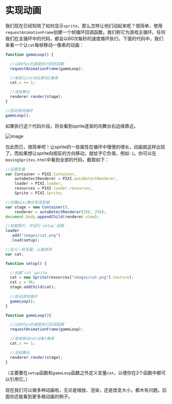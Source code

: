 # 实现动画

我们现在已经知晓了如何显示`sprite`，那么怎样让他们动起来呢？很简单，使用`requestAnimationFrame`创建一个帧循环回调函数。我们称它为游戏主循环。任何我们在主循环中的代码，都会以60次每秒的速度循环执行。下面的代码中，我们来看一个让`cat`每帧移动一像素的动画：

```js
function gameLoop() {

  //以60fps的速度执行回到函数
  requestAnimationFrame(gameLoop);

  //每帧让cat向右移动1像素
  cat.x += 1;

  //渲染舞台
  renderer.render(stage);
}

//启动游戏循环
gameLoop();
```

如果执行这个代码片段，将会看到sprite逐渐的向舞台右边缘靠近。

![image](https://raw.githubusercontent.com/kittykatattack/learningPixi/master/examples/images/screenshots/15.png)

仅此而已，很简单吧！让sprite的一些属性在循环中慢慢的增长，动画就这样出现了。而如果想让sprite向相反的方向移动，就给予它负值，例如`-1`。你可以在`movingSprites.html`中看到全部的代码，截取如下：

```js
//设置变量
var Container = PIXI.Container,
    autoDetectRenderer = PIXI.autoDetectRenderer,
    loader = PIXI.loader,
    resources = PIXI.loader.resources,
    Sprite = PIXI.Sprite;

//创建pixi舞台和渲染器
var stage = new Container(),
    renderer = autoDetectRenderer(256, 256);
document.body.appendChild(renderer.view);

//加载图片，并运行`setup`函数
loader
  .add("images/cat.png")
  .load(setup);

//定义一些变量，以备使用
var cat;

function setup() {

  //创建`cat`sprite
  cat = new Sprite(resources["images/cat.png"].texture);
  cat.y = 96; 
  stage.addChild(cat);
 
  //启动游戏循环
  gameLoop();
}

function gameLoop(){

  //以60fps的速度执行回调函数
  requestAnimationFrame(gameLoop);

  //每帧移动cat对象1像素
  cat.x += 1;

  //渲染舞台
  renderer.render(stage);
}
```

（主要要在`setup`函数和`gameLoop`函数之外定义变量`cat`，以便你在2个函数中都可以引用它。）

现在我们可以做多种动画啦，无论是缩放、渲染，还是改变大小，都木有问题。后面你还能看到更多做动画的例子。